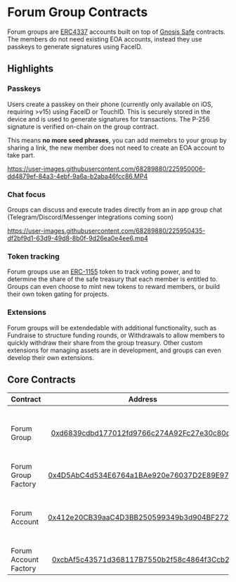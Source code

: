 # Forum Group Contracts

Forum groups are [ERC4337](https://eips.ethereum.org/EIPS/eip-4337) accounts built on top of [Gnosis Safe](https://docs.gnosis.io/safe/docs/contracts_overview/) contracts. The members do not need existing EOA accounts, instead they use passkeys to generate signatures using FaceID.

## Highlights

### **Passkeys**

Users create a passkey on their phone (currently only available on iOS, requiring >v15) using FaceID or TouchID. This is securely stored in the device and is used to generate signatures for transactions. The P-256 signature is verified on-chain on the group contract.

This means **no more seed phrases**, you can add memebrs to your group by sharing a link, the new member does not need to create an EOA account to take part.

https://user-images.githubusercontent.com/68289880/225950006-dd4879ef-84a3-4ebf-9a6a-b2aba46fcc86.MP4

### **Chat focus**

Groups can discuss and execute trades directly from an in app group chat (Telegram/Discord/Messenger integrations coming soon)

https://user-images.githubusercontent.com/68289880/225950435-df2bf9d1-63d9-49d8-8b0f-9d26ea0e4ee6.mp4

### **Token tracking**

Forum groups use an [ERC-1155](https://eips.ethereum.org/EIPS/eip-1155) token to track voting power, and to determine the share of the safe treasury that each member is entitled to. Groups can even choose to mint new tokens to reward members, or build their own token gating for projects.

### **Extensions**

Forum groups will be extendedable with additional functionality, such as Fundraise to structure funding rounds, or Withdrawals to allow members to quickly withdraw their share from the group treasury. Other custom extensions for managing assets are in development, and groups can even develop their own extensions.

## Core Contracts

| Contract              |                                                            Address                                                            | Description                                     |
| :-------------------- | :---------------------------------------------------------------------------------------------------------------------------: | :---------------------------------------------- |
| Forum Group           | [0xd6839cdbd177012fd9766c274A92Fc27e30c80c4](https://polygonscan.com/address/0xd6839cdbd177012fd9766c274A92Fc27e30c80c4#code) | ERC4337 enabled safe with P-256 passkey members |
| Forum Group Factory   | [0x4D5AbC4d534E6764a1BAe920e76037D2E89E970F](https://polygonscan.com/address/0x4D5AbC4d534E6764a1BAe920e76037D2E89E970F#code) | Factory for Forum Groups                        |
| Forum Account         | [0x412e20CB39aaC4D3BB250599349b3d904BF27262](https://polygonscan.com/address/0x412e20CB39aaC4D3BB250599349b3d904BF27262#code) | ERC4337 enabled safe with P-256 passkey owner   |
| Forum Account Factory | [0xcbAf5c43571d368117B7550b2f58c4864f3Ccb2d](https://polygonscan.com/address/0xcbAf5c43571d368117B7550b2f58c4864f3Ccb2d#code) | Factory for Forum Accounts                      |
